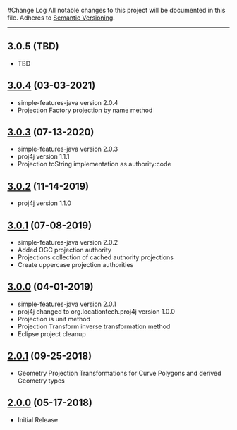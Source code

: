 #Change Log
All notable changes to this project will be documented in this file.
Adheres to [Semantic Versioning](http://semver.org/).

---

## 3.0.5 (TBD)

* TBD

## [3.0.4](https://github.com/ngageoint/simple-features-proj-java/releases/tag/3.0.4) (03-03-2021)

* simple-features-java version 2.0.4
* Projection Factory projection by name method

## [3.0.3](https://github.com/ngageoint/simple-features-proj-java/releases/tag/3.0.3) (07-13-2020)

* simple-features-java version 2.0.3
* proj4j version 1.1.1
* Projection toString implementation as authority:code

## [3.0.2](https://github.com/ngageoint/simple-features-proj-java/releases/tag/3.0.2) (11-14-2019)

* proj4j version 1.1.0

## [3.0.1](https://github.com/ngageoint/simple-features-proj-java/releases/tag/3.0.1) (07-08-2019)

* simple-features-java version 2.0.2
* Added OGC projection authority
* Projections collection of cached authority projections
* Create uppercase projection authorities

## [3.0.0](https://github.com/ngageoint/simple-features-proj-java/releases/tag/3.0.0) (04-01-2019)

* simple-features-java version 2.0.1
* proj4j changed to org.locationtech.proj4j version 1.0.0
* Projection is unit method
* Projection Transform inverse transformation method
* Eclipse project cleanup

## [2.0.1](https://github.com/ngageoint/simple-features-proj-java/releases/tag/2.0.1) (09-25-2018)

* Geometry Projection Transformations for Curve Polygons and derived Geometry types

## [2.0.0](https://github.com/ngageoint/simple-features-proj-java/releases/tag/2.0.0) (05-17-2018)

* Initial Release
